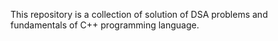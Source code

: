 This repository is a collection of solution of DSA problems and fundamentals of C++ programming language.
